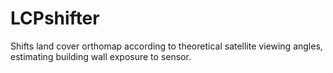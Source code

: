 # LCPshifter
Shifts land cover orthomap according to theoretical satellite viewing angles, estimating building wall exposure to sensor.
